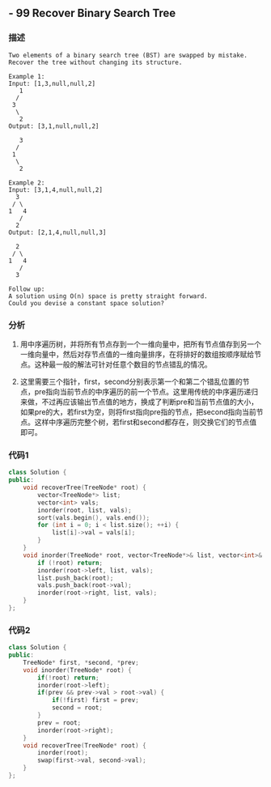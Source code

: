 ## - 99 Recover Binary Search Tree

### 描述

```
Two elements of a binary search tree (BST) are swapped by mistake.
Recover the tree without changing its structure.

Example 1:
Input: [1,3,null,null,2]
   1
  /
 3
  \
   2
Output: [3,1,null,null,2]

   3
  /
 1
  \
   2
   
Example 2:
Input: [3,1,4,null,null,2]
  3
 / \
1   4
   /
  2
Output: [2,1,4,null,null,3]

  2
 / \
1   4
   /
  3
  
Follow up:
A solution using O(n) space is pretty straight forward.
Could you devise a constant space solution?
```

### 分析

1. 用中序遍历树，并将所有节点存到一个一维向量中，把所有节点值存到另一个一维向量中，然后对存节点值的一维向量排序，在将排好的数组按顺序赋给节点。这种最一般的解法可针对任意个数目的节点错乱的情况。

2. 这里需要三个指针，first，second分别表示第一个和第二个错乱位置的节点，pre指向当前节点的中序遍历的前一个节点。这里用传统的中序遍历递归来做，不过再应该输出节点值的地方，换成了判断pre和当前节点值的大小，如果pre的大，若first为空，则将first指向pre指的节点，把second指向当前节点。这样中序遍历完整个树，若first和second都存在，则交换它们的节点值即可。

### 代码1
```C++
class Solution {
public:
    void recoverTree(TreeNode* root) {
        vector<TreeNode*> list;
        vector<int> vals;
        inorder(root, list, vals);
        sort(vals.begin(), vals.end());
        for (int i = 0; i < list.size(); ++i) {
            list[i]->val = vals[i];
        }
    }
    void inorder(TreeNode* root, vector<TreeNode*>& list, vector<int>& vals) {
        if (!root) return;
        inorder(root->left, list, vals);
        list.push_back(root);
        vals.push_back(root->val);
        inorder(root->right, list, vals);
    }
};
```

### 代码2
```C++
class Solution {
public:
    TreeNode* first, *second, *prev;
    void inorder(TreeNode* root) {
        if(!root) return;
        inorder(root->left);
        if(prev && prev->val > root->val) {
            if(!first) first = prev;
            second = root;
        }
        prev = root;
        inorder(root->right);
    }
    void recoverTree(TreeNode* root) {
        inorder(root);
        swap(first->val, second->val);
    }
};
```


